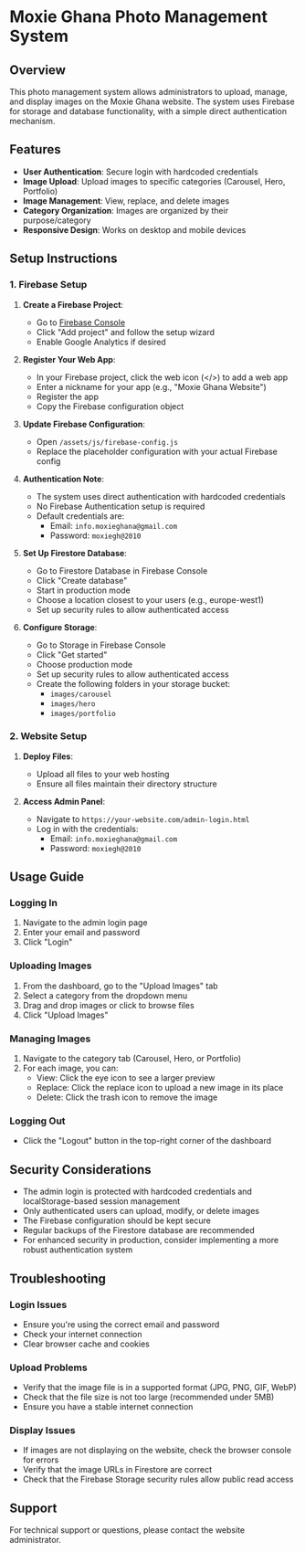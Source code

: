 # Moxie Ghana Photo Management System

## Overview
This photo management system allows administrators to upload, manage, and display images on the Moxie Ghana website. The system uses Firebase for storage and database functionality, with a simple direct authentication mechanism.

## Features
- **User Authentication**: Secure login with hardcoded credentials
- **Image Upload**: Upload images to specific categories (Carousel, Hero, Portfolio)
- **Image Management**: View, replace, and delete images
- **Category Organization**: Images are organized by their purpose/category
- **Responsive Design**: Works on desktop and mobile devices

## Setup Instructions

### 1. Firebase Setup

1. **Create a Firebase Project**:
   - Go to [Firebase Console](https://console.firebase.google.com/)
   - Click "Add project" and follow the setup wizard
   - Enable Google Analytics if desired

2. **Register Your Web App**:
   - In your Firebase project, click the web icon (</>) to add a web app
   - Enter a nickname for your app (e.g., "Moxie Ghana Website")
   - Register the app
   - Copy the Firebase configuration object

3. **Update Firebase Configuration**:
   - Open `/assets/js/firebase-config.js`
   - Replace the placeholder configuration with your actual Firebase config

4. **Authentication Note**:
   - The system uses direct authentication with hardcoded credentials
   - No Firebase Authentication setup is required
   - Default credentials are: 
     - Email: `info.moxieghana@gmail.com` 
     - Password: `moxiegh@2010`

5. **Set Up Firestore Database**:
   - Go to Firestore Database in Firebase Console
   - Click "Create database"
   - Start in production mode
   - Choose a location closest to your users (e.g., europe-west1)
   - Set up security rules to allow authenticated access

6. **Configure Storage**:
   - Go to Storage in Firebase Console
   - Click "Get started"
   - Choose production mode
   - Set up security rules to allow authenticated access
   - Create the following folders in your storage bucket:
     - `images/carousel`
     - `images/hero`
     - `images/portfolio`

### 2. Website Setup

1. **Deploy Files**:
   - Upload all files to your web hosting
   - Ensure all files maintain their directory structure

2. **Access Admin Panel**:
   - Navigate to `https://your-website.com/admin-login.html`
   - Log in with the credentials:
     - Email: `info.moxieghana@gmail.com`
     - Password: `moxiegh@2010`

## Usage Guide

### Logging In
1. Navigate to the admin login page
2. Enter your email and password
3. Click "Login"

### Uploading Images
1. From the dashboard, go to the "Upload Images" tab
2. Select a category from the dropdown menu
3. Drag and drop images or click to browse files
4. Click "Upload Images"

### Managing Images
1. Navigate to the category tab (Carousel, Hero, or Portfolio)
2. For each image, you can:
   - View: Click the eye icon to see a larger preview
   - Replace: Click the replace icon to upload a new image in its place
   - Delete: Click the trash icon to remove the image

### Logging Out
- Click the "Logout" button in the top-right corner of the dashboard

## Security Considerations
- The admin login is protected with hardcoded credentials and localStorage-based session management
- Only authenticated users can upload, modify, or delete images
- The Firebase configuration should be kept secure
- Regular backups of the Firestore database are recommended
- For enhanced security in production, consider implementing a more robust authentication system

## Troubleshooting

### Login Issues
- Ensure you're using the correct email and password
- Check your internet connection
- Clear browser cache and cookies

### Upload Problems
- Verify that the image file is in a supported format (JPG, PNG, GIF, WebP)
- Check that the file size is not too large (recommended under 5MB)
- Ensure you have a stable internet connection

### Display Issues
- If images are not displaying on the website, check the browser console for errors
- Verify that the image URLs in Firestore are correct
- Check that the Firebase Storage security rules allow public read access

## Support
For technical support or questions, please contact the website administrator.